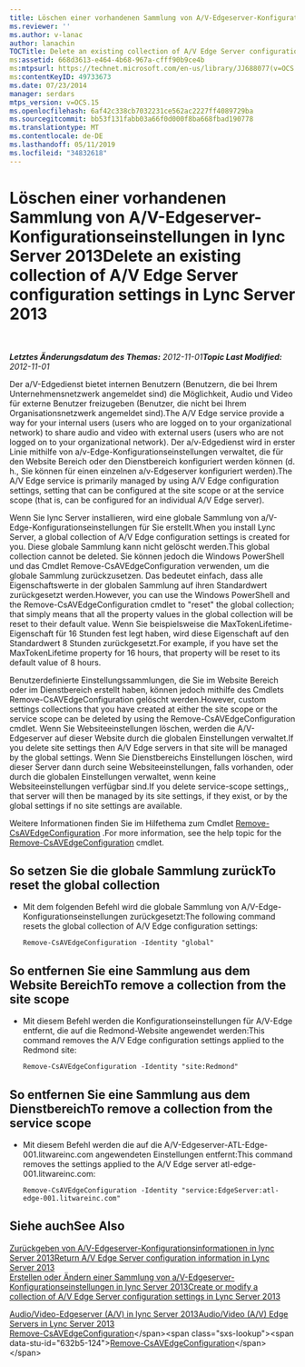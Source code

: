```yaml
---
title: Löschen einer vorhandenen Sammlung von A/V-Edgeserver-Konfigurationseinstellungen
ms.reviewer: ''
ms.author: v-lanac
author: lanachin
TOCTitle: Delete an existing collection of A/V Edge Server configuration settings
ms:assetid: 668d3613-e464-4b68-967a-cfff90b9ce4b
ms:mtpsurl: https://technet.microsoft.com/en-us/library/JJ688077(v=OCS.15)
ms:contentKeyID: 49733673
ms.date: 07/23/2014
manager: serdars
mtps_version: v=OCS.15
ms.openlocfilehash: 6af42c338cb7032231ce562ac2227ff4089729ba
ms.sourcegitcommit: bb53f131fabb03a66f0d000f8ba668fbad190778
ms.translationtype: MT
ms.contentlocale: de-DE
ms.lasthandoff: 05/11/2019
ms.locfileid: "34832618"
---
```

<div data-xmlns="http://www.w3.org/1999/xhtml">

<div class="topic" data-xmlns="http://www.w3.org/1999/xhtml" data-msxsl="urn:schemas-microsoft-com:xslt" data-cs="http://msdn.microsoft.com/en-us/">

<div data-asp="http://msdn2.microsoft.com/asp">

# <a name="delete-an-existing-collection-of-av-edge-server-configuration-settings-in-lync-server-2013"></a><span data-ttu-id="632b5-102">Löschen einer vorhandenen Sammlung von A/V-Edgeserver-Konfigurationseinstellungen in lync Server 2013</span><span class="sxs-lookup"><span data-stu-id="632b5-102">Delete an existing collection of A/V Edge Server configuration settings in Lync Server 2013</span></span>

</div>

<div id="mainSection">

<div id="mainBody">

<span> </span>

<span data-ttu-id="632b5-103">_**Letztes Änderungsdatum des Themas:** 2012-11-01_</span><span class="sxs-lookup"><span data-stu-id="632b5-103">_**Topic Last Modified:** 2012-11-01_</span></span>

<span data-ttu-id="632b5-104">Der a/V-Edgedienst bietet internen Benutzern (Benutzern, die bei Ihrem Unternehmensnetzwerk angemeldet sind) die Möglichkeit, Audio und Video für externe Benutzer freizugeben (Benutzer, die nicht bei Ihrem Organisationsnetzwerk angemeldet sind).</span><span class="sxs-lookup"><span data-stu-id="632b5-104">The A/V Edge service provide a way for your internal users (users who are logged on to your organizational network) to share audio and video with external users (users who are not logged on to your organizational network).</span></span> <span data-ttu-id="632b5-105">Der a/v-Edgedienst wird in erster Linie mithilfe von a/v-Edge-Konfigurationseinstellungen verwaltet, die für den Website Bereich oder den Dienstbereich konfiguriert werden können (d. h., Sie können für einen einzelnen a/v-Edgeserver konfiguriert werden).</span><span class="sxs-lookup"><span data-stu-id="632b5-105">The A/V Edge service is primarily managed by using A/V Edge configuration settings, setting that can be configured at the site scope or at the service scope (that is, can be configured for an individual A/V Edge server).</span></span>

<span data-ttu-id="632b5-106">Wenn Sie lync Server installieren, wird eine globale Sammlung von a/V-Edge-Konfigurationseinstellungen für Sie erstellt.</span><span class="sxs-lookup"><span data-stu-id="632b5-106">When you install Lync Server, a global collection of A/V Edge configuration settings is created for you.</span></span> <span data-ttu-id="632b5-107">Diese globale Sammlung kann nicht gelöscht werden.</span><span class="sxs-lookup"><span data-stu-id="632b5-107">This global collection cannot be deleted.</span></span> <span data-ttu-id="632b5-108">Sie können jedoch die Windows PowerShell und das Cmdlet Remove-CsAVEdgeConfiguration verwenden, um die globale Sammlung zurückzusetzen. Das bedeutet einfach, dass alle Eigenschaftswerte in der globalen Sammlung auf ihren Standardwert zurückgesetzt werden.</span><span class="sxs-lookup"><span data-stu-id="632b5-108">However, you can use the Windows PowerShell and the Remove-CsAVEdgeConfiguration cmdlet to "reset" the global collection; that simply means that all the property values in the global collection will be reset to their default value.</span></span> <span data-ttu-id="632b5-109">Wenn Sie beispielsweise die MaxTokenLifetime-Eigenschaft für 16 Stunden fest legt haben, wird diese Eigenschaft auf den Standardwert 8 Stunden zurückgesetzt.</span><span class="sxs-lookup"><span data-stu-id="632b5-109">For example, if you have set the MaxTokenLifetime property for 16 hours, that property will be reset to its default value of 8 hours.</span></span>

<span data-ttu-id="632b5-110">Benutzerdefinierte Einstellungssammlungen, die Sie im Website Bereich oder im Dienstbereich erstellt haben, können jedoch mithilfe des Cmdlets Remove-CsAVEdgeConfiguration gelöscht werden.</span><span class="sxs-lookup"><span data-stu-id="632b5-110">However, custom settings collections that you have created at either the site scope or the service scope can be deleted by using the Remove-CsAVEdgeConfiguration cmdlet.</span></span> <span data-ttu-id="632b5-111">Wenn Sie Websiteeinstellungen löschen, werden die A/V-Edgeserver auf dieser Website durch die globalen Einstellungen verwaltet.</span><span class="sxs-lookup"><span data-stu-id="632b5-111">If you delete site settings then A/V Edge servers in that site will be managed by the global settings.</span></span> <span data-ttu-id="632b5-112">Wenn Sie Dienstbereichs Einstellungen löschen, wird dieser Server dann durch seine Websiteeinstellungen, falls vorhanden, oder durch die globalen Einstellungen verwaltet, wenn keine Websiteeinstellungen verfügbar sind.</span><span class="sxs-lookup"><span data-stu-id="632b5-112">If you delete service-scope settings,, that server will then be managed by its site settings, if they exist, or by the global settings if no site settings are available.</span></span>

<span data-ttu-id="632b5-113">Weitere Informationen finden Sie im Hilfethema zum Cmdlet [Remove-CsAVEdgeConfiguration](https://technet.microsoft.com/en-us/library/Gg398786(v=OCS.15)) .</span><span class="sxs-lookup"><span data-stu-id="632b5-113">For more information, see the help topic for the [Remove-CsAVEdgeConfiguration](https://technet.microsoft.com/en-us/library/Gg398786(v=OCS.15)) cmdlet.</span></span>

<div>

## <a name="to-reset-the-global-collection"></a><span data-ttu-id="632b5-114">So setzen Sie die globale Sammlung zurück</span><span class="sxs-lookup"><span data-stu-id="632b5-114">To reset the global collection</span></span>

  - <span data-ttu-id="632b5-115">Mit dem folgenden Befehl wird die globale Sammlung von A/V-Edge-Konfigurationseinstellungen zurückgesetzt:</span><span class="sxs-lookup"><span data-stu-id="632b5-115">The following command resets the global collection of A/V Edge configuration settings:</span></span>
    
        Remove-CsAVEdgeConfiguration -Identity "global"

</div>

<div>

## <a name="to-remove-a-collection-from-the-site-scope"></a><span data-ttu-id="632b5-116">So entfernen Sie eine Sammlung aus dem Website Bereich</span><span class="sxs-lookup"><span data-stu-id="632b5-116">To remove a collection from the site scope</span></span>

  - <span data-ttu-id="632b5-117">Mit diesem Befehl werden die Konfigurationseinstellungen für A/V-Edge entfernt, die auf die Redmond-Website angewendet werden:</span><span class="sxs-lookup"><span data-stu-id="632b5-117">This command removes the A/V Edge configuration settings applied to the Redmond site:</span></span>
    
        Remove-CsAVEdgeConfiguration -Identity "site:Redmond"

</div>

<div>

## <a name="to-remove-a-collection-from-the-service-scope"></a><span data-ttu-id="632b5-118">So entfernen Sie eine Sammlung aus dem Dienstbereich</span><span class="sxs-lookup"><span data-stu-id="632b5-118">To remove a collection from the service scope</span></span>

  - <span data-ttu-id="632b5-119">Mit diesem Befehl werden die auf die A/V-Edgeserver-ATL-Edge-001.litwareinc.com angewendeten Einstellungen entfernt:</span><span class="sxs-lookup"><span data-stu-id="632b5-119">This command removes the settings applied to the A/V Edge server atl-edge-001.litwareinc.com:</span></span>
    
        Remove-CsAVEdgeConfiguration -Identity "service:EdgeServer:atl-edge-001.litwareinc.com"

</div>

<div>

## <a name="see-also"></a><span data-ttu-id="632b5-120">Siehe auch</span><span class="sxs-lookup"><span data-stu-id="632b5-120">See Also</span></span>


[<span data-ttu-id="632b5-121">Zurückgeben von A/V-Edgeserver-Konfigurationsinformationen in lync Server 2013</span><span class="sxs-lookup"><span data-stu-id="632b5-121">Return A/V Edge Server configuration information in Lync Server 2013</span></span>](lync-server-2013-return-a-v-edge-server-configuration-information.md)  
[<span data-ttu-id="632b5-122">Erstellen oder Ändern einer Sammlung von a/V-Edgeserver-Konfigurationseinstellungen in lync Server 2013</span><span class="sxs-lookup"><span data-stu-id="632b5-122">Create or modify a collection of A/V Edge Server configuration settings in Lync Server 2013</span></span>](lync-server-2013-create-or-modify-a-collection-of-a-v-edge-server-configuration-settings.md)  


[<span data-ttu-id="632b5-123">Audio/Video-Edgeserver (A/V) in lync Server 2013</span><span class="sxs-lookup"><span data-stu-id="632b5-123">Audio/Video (A/V) Edge Servers in Lync Server 2013</span></span>](lync-server-2013-audio-video-a-v-edge-servers.md)  
<span data-ttu-id="632b5-124">[Remove-CsAVEdgeConfiguration](https://technet.microsoft.com/en-us/library/Gg398786(v=OCS.15))</span><span class="sxs-lookup"><span data-stu-id="632b5-124">[Remove-CsAVEdgeConfiguration](https://technet.microsoft.com/en-us/library/Gg398786(v=OCS.15))</span></span>  
  

</div>

</div>

<span> </span>

</div>

</div>

</div>

